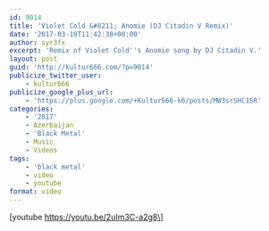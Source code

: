 ```yaml
---
id: 9014
title: 'Violet Cold &#8211; Anomie (DJ Citadin V Remix)'
date: '2017-03-19T11:42:38+00:00'
author: syr3fx
excerpt: 'Remix of Violet Cold''s Anomie song by DJ Citadin V.'
layout: post
guid: 'http://kultur666.com/?p=9014'
publicize_twitter_user:
    - kultur666
publicize_google_plus_url:
    - 'https://plus.google.com/+Kultur666-k6/posts/MW3srSHC1SR'
categories:
    - '2017'
    - Azerbaijan
    - 'Black Metal'
    - Music
    - Videos
tags:
    - 'black metal'
    - video
    - youtube
format: video
---
```


\[youtube https://youtu.be/2uIm3C-a2g8\]